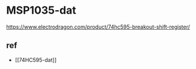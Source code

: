 
# MSP1035-dat

https://www.electrodragon.com/product/74hc595-breakout-shift-register/

## ref 

- [[74HC595-dat]]


